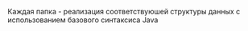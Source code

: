 Каждая папка - реализация соответствуюшей структуры данных с использованием базового синтаксиса Java
